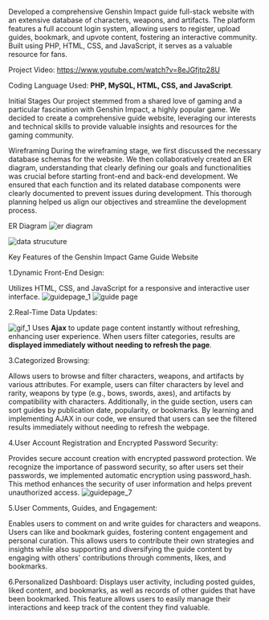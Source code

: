 Developed a comprehensive Genshin Impact guide full-stack website with an extensive database of characters, weapons, and artifacts. The platform features a full account login system, allowing users to register, upload guides, bookmark, and upvote content, fostering an interactive community. Built using PHP, HTML, CSS, and JavaScript, it serves as a valuable resource for fans.

Project Video: https://www.youtube.com/watch?v=8eJGfjtp28U

Coding Language Used: **PHP, MySQL, HTML, CSS, and JavaScript**.

Initial Stages
Our project stemmed from a shared love of gaming and a particular fascination with Genshin Impact, a highly popular game. We decided to create a comprehensive guide website, leveraging our interests and technical skills to provide valuable insights and resources for the gaming community.

Wireframing
During the wireframing stage, we first discussed the necessary database schemas for the website. We then collaboratively created an ER diagram, understanding that clearly defining our goals and functionalities was crucial before starting front-end and back-end development. We ensured that each function and its related database components were clearly documented to prevent issues during development. This thorough planning helped us align our objectives and streamline the development process.

ER Diagram
![er diagram](https://github.com/user-attachments/assets/766655a5-6d4f-457d-bb58-c27ac424e983)

![data strucuture](https://github.com/user-attachments/assets/cef3c265-62fa-4848-b02d-7fdef885f4fb)

Key Features of the Genshin Impact Game Guide Website

1.Dynamic Front-End Design:

Utilizes HTML, CSS, and JavaScript for a responsive and interactive user interface.
![guidepage_1](https://github.com/user-attachments/assets/eabf4025-5bfd-4c6a-9139-aaa144080912)           ![guide page](https://github.com/user-attachments/assets/c2d9743e-055a-4fb7-9fd2-7a954305fa74)


2.Real-Time Data Updates:

![gif_1](https://github.com/user-attachments/assets/00431ca4-a455-4d56-9b65-48d5e41d3992)
Uses **Ajax** to update page content instantly without refreshing, enhancing user experience. When users filter categories, results are **displayed immediately without needing to refresh the page**.

3.Categorized Browsing:

Allows users to browse and filter characters, weapons, and artifacts by various attributes. For example, users can filter characters by level and rarity, weapons by type (e.g., bows, swords, axes), and artifacts by compatibility with characters. Additionally, in the guide section, users can sort guides by publication date, popularity, or bookmarks. By learning and implementing AJAX in our code, we ensured that users can see the filtered results immediately without needing to refresh the webpage.

4.User Account Registration and Encrypted Password Security:

Provides secure account creation with encrypted password protection. We recognize the importance of password security, so after users set their passwords, we implemented automatic encryption using password_hash. This method enhances the security of user information and helps prevent unauthorized access.
![guidepage_7](https://github.com/user-attachments/assets/bc68eea3-3f79-4221-b4a9-f226f5667678)

5.User Comments, Guides, and Engagement:

Enables users to comment on and write guides for characters and weapons. Users can like and bookmark guides, fostering content engagement and personal curation. This allows users to contribute their own strategies and insights while also supporting and diversifying the guide content by engaging with others' contributions through comments, likes, and bookmarks.

6.Personalized Dashboard:
Displays user activity, including posted guides, liked content, and bookmarks, as well as records of other guides that have been bookmarked. This feature allows users to easily manage their interactions and keep track of the content they find valuable.

